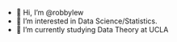 - 👋 Hi, I’m @robbylew
- 👀 I’m interested in Data Science/Statistics.
- 🌱 I’m currently studying Data Theory at UCLA


